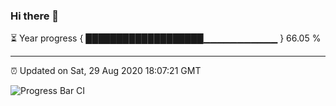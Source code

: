 ### Hi there 👋

⏳ Year progress { ███████████████████▁▁▁▁▁▁▁▁▁▁▁ } 66.05 %

---

⏰ Updated on Sat, 29 Aug 2020 18:07:21 GMT

![Progress Bar CI](https://github.com/liununu/liununu/workflows/Progress%20Bar%20CI/badge.svg)
